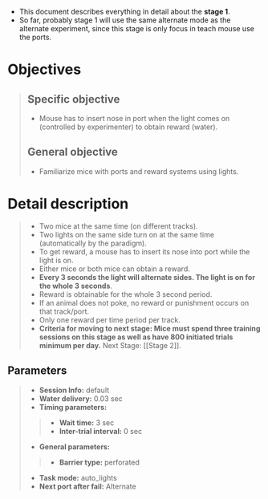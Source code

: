 + This document describes everything in detail about the **stage 1**.
+ So far, probably stage 1 will use the same alternate mode as the alternate experiment, since this stage is only focus in teach mouse use the ports.

# Objectives

> ## Specific objective
> + Mouse has to insert nose in port when the light comes on (controlled by experimenter) to obtain reward (water).
> ## General objective
> + Familiarize mice with ports and reward systems using lights.

# Detail description

> + Two mice at the same time (on different tracks).
> + Two lights on the same side turn on at the same time (automatically by the paradigm).
> + To get reward, a mouse has to insert its nose into port while the light is on.
> + Either mice or both mice can obtain a reward.
> + **Every 3 seconds the light will alternate sides. The light is on for the whole 3 seconds**.
> + Reward is obtainable for the whole 3 second period.
> + If an animal does not poke, no reward or punishment occurs on that track/port.
> + Only one reward per time period per track.
> + **Criteria for moving to next stage: Mice must spend three training sessions on this stage as well as have 800 initiated trials minimum per day.** Next Stage: [[Stage 2]].

## Parameters

> + **Session Info:** default
> + **Water delivery:** 0.03 sec
> + **Timing parameters:**
>> + **Wait time:** 3 sec
>> + **Inter-trial interval:** 0 sec
> + **General parameters:**
>> + **Barrier type:** perforated
> + **Task mode:** auto_lights
> + **Next port after fail:** Alternate


